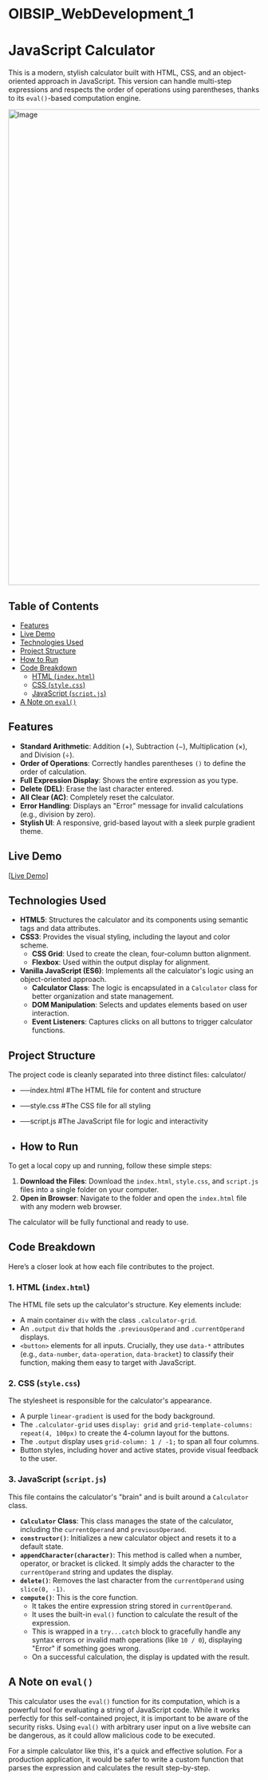 # OIBSIP_WebDevelopment_1
# JavaScript Calculator

This is a modern, stylish calculator built with HTML, CSS, and an object-oriented approach in JavaScript. This version can handle multi-step expressions and respects the order of operations using parentheses, thanks to its `eval()`-based computation engine.

<img width="630" height="952" alt="Image" src="https://github.com/user-attachments/assets/b086e215-2877-4dee-89ac-4800ef9f0ca6" />

## Table of Contents

- [Features](#features)
- [Live Demo](#live-demo)
- [Technologies Used](#technologies-used)
- [Project Structure](#project-structure)
- [How to Run](#how-to-run)
- [Code Breakdown](#code-breakdown)
  - [HTML (`index.html`)](#1-html-indexhtml)
  - [CSS (`style.css`)](#2-css-stylecss)
  - [JavaScript (`script.js`)](#3-javascript-scriptjs)
- [A Note on `eval()`](#a-note-on-eval)

## Features

-   **Standard Arithmetic**: Addition ($+$), Subtraction ($-$), Multiplication ($\times$), and Division ($\div$).
-   **Order of Operations**: Correctly handles parentheses `()` to define the order of calculation.
-   **Full Expression Display**: Shows the entire expression as you type.
-   **Delete (DEL)**: Erase the last character entered.
-   **All Clear (AC)**: Completely reset the calculator.
-   **Error Handling**: Displays an "Error" message for invalid calculations (e.g., division by zero).
-   **Stylish UI**: A responsive, grid-based layout with a sleek purple gradient theme.

## Live Demo

[[Live Demo](https://sanskruti-sawant.github.io/OIBSIP_WebDevelopment_1/)]

## Technologies Used

-   **HTML5**: Structures the calculator and its components using semantic tags and data attributes.
-   **CSS3**: Provides the visual styling, including the layout and color scheme.
    -   **CSS Grid**: Used to create the clean, four-column button alignment.
    -   **Flexbox**: Used within the output display for alignment.
-   **Vanilla JavaScript (ES6)**: Implements all the calculator's logic using an object-oriented approach.
    -   **Calculator Class**: The logic is encapsulated in a `Calculator` class for better organization and state management.
    -   **DOM Manipulation**: Selects and updates elements based on user interaction.
    -   **Event Listeners**: Captures clicks on all buttons to trigger calculator functions.

## Project Structure

The project code is cleanly separated into three distinct files:
calculator/
- ──index.html      #The HTML file for content and structure
- ──style.css       #The CSS file for all styling
- ──script.js       #The JavaScript file for logic and interactivity

- ## How to Run

To get a local copy up and running, follow these simple steps:

1.  **Download the Files**: Download the `index.html`, `style.css`, and `script.js` files into a single folder on your computer.
2.  **Open in Browser**: Navigate to the folder and open the `index.html` file with any modern web browser.

The calculator will be fully functional and ready to use.

## Code Breakdown

Here’s a closer look at how each file contributes to the project.

### 1. HTML (`index.html`)

The HTML file sets up the calculator's structure. Key elements include:

-   A main container `div` with the class `.calculator-grid`.
-   An `.output` `div` that holds the `.previousOperand` and `.currentOperand` displays.
-   `<button>` elements for all inputs. Crucially, they use `data-*` attributes (e.g., `data-number`, `data-operation`, `data-bracket`) to classify their function, making them easy to target with JavaScript.

### 2. CSS (`style.css`)

The stylesheet is responsible for the calculator's appearance.

-   A purple `linear-gradient` is used for the body background.
-   The `.calculator-grid` uses `display: grid` and `grid-template-columns: repeat(4, 100px)` to create the 4-column layout for the buttons.
-   The `.output` display uses `grid-column: 1 / -1;` to span all four columns.
-   Button styles, including hover and active states, provide visual feedback to the user.

### 3. JavaScript (`script.js`)

This file contains the calculator's "brain" and is built around a `Calculator` class.

-   **`Calculator` Class**: This class manages the state of the calculator, including the `currentOperand` and `previousOperand`.
-   **`constructor()`**: Initializes a new calculator object and resets it to a default state.
-   **`appendCharacter(character)`**: This method is called when a number, operator, or bracket is clicked. It simply adds the character to the `currentOperand` string and updates the display.
-   **`delete()`**: Removes the last character from the `currentOperand` using `slice(0, -1)`.
-   **`compute()`**: This is the core function.
    -   It takes the entire expression string stored in `currentOperand`.
    -   It uses the built-in `eval()` function to calculate the result of the expression.
    -   This is wrapped in a `try...catch` block to gracefully handle any syntax errors or invalid math operations (like `10 / 0`), displaying "Error" if something goes wrong.
    -   On a successful calculation, the display is updated with the result.

## A Note on `eval()`

This calculator uses the `eval()` function for its computation, which is a powerful tool for evaluating a string of JavaScript code. While it works perfectly for this self-contained project, it is important to be aware of the security risks. Using `eval()` with arbitrary user input on a live website can be dangerous, as it could allow malicious code to be executed.

For a simple calculator like this, it's a quick and effective solution. For a production application, it would be safer to write a custom function that parses the expression and calculates the result step-by-step.
